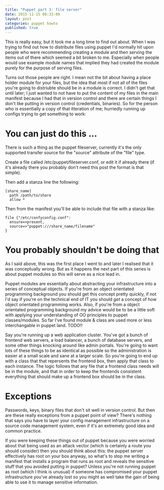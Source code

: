 ```yaml
---
title: "Puppet part 3: file server"
date: 2015-11-15 08:33:00
layout: post
categories: puppet howto
published: true
---
```


This is really easy, but it took me a long time to find out about. When I was trying to find out how to distribute files using puppet I'd normally hit upon people who were recommending creating a module and then serving the items out of there which seemed a bit broken to me. Especially when people would use example module names that implied they had created the module purely for the purpose of serving files.

Turns out those people are right. I mean not the bit about having a place holder module for your files, but the idea that most if not all of the files you're going to distriubte should be in a module is correct. I didn't get that until later; I just wanted to not have to put the content of my files in the main manifest because I had that in version control and there are certain things I don't like putting in version control (credentials, binaries). So for the person who is essentially a copy of that itteration of me; hurriedly running up configs trying to get something to work:

# You can just do this ...

There is such a thing as the puppet fileserver, currently it's the only supported transfer source for the "source" attribute of the "file" type.

Create a file called /etc/puppet/fileserver.conf, or edit it if already there (if it's already there you probably don't need this post the format is that simple).

Then add a stanza line the following:

    [share_name]
      path /path/to/share
      allow *

Then from the manifest you'll be able to include that file with a stanza like:

    file {"/etc/confyconfig.conf":
      ensure=>present,
      source=>"puppet:///share_name/filename"
    }

# You probably shouldn't be doing that

As I said above, this was the first place I went to and later I realised that it was conceptually wrong. But as it happens the next part of this series is about puppet modules so this will serve as a nice lead in.

Puppet modules are essentially about abstracting your infrastructure into a series of conceptual objects. If you're from an object orientated programming background you should get this concept pretty quickly, if not I'd say if you're on the technical end of IT you should *get* a concept of how object orientated programming works. Also, if you're from a object orientated programming background my advice would be to be a little soft with applying your understanding of OO principles to puppet classes/modules. So far I've found module & class are used more or less interchangable in puppet land. TODO!!

Say you're running up a web application cluster. You've got a bunch of frontend web servers, a load balancer, a bunch of database servers, and some other things knocking around like admin portals. You're going to want lots of these things to be as identical as possible so the administration is easier at a small scale and sane at a larger scale. So you're going to end up with a class that that repersents the frontend box, then apply that class to each instance. The logic follows that any file that a frontend class needs will be in the module, and that in order to keep the frontends consistent everything that should make up a frontend box should be in the class.

# Exceptions

Passwords, keys, binary files that don't sit well in version control. But then are these really exceptions from a puppet point of view? There's nothing that says you have to layer your config management infrastructure on a source code management system, even if it's an extremely good idea and common practice.

If you were keeping these things out of puppet because you were worried about that being used as an attack vector (which is certainly a route you should consider) then you should think about this: the puppet server effectively has root on your box anyway, so what's to stop me writing a manifest that installs a program that runs as root and reveals the sensitive stuff that you avoided putting in puppet? Unless you're not running puppet as root (which I think is unusual) if someone has compromised your puppet infrastructure you've already lost so you might as well take the gain of being able to use it to manage sensitive information.
